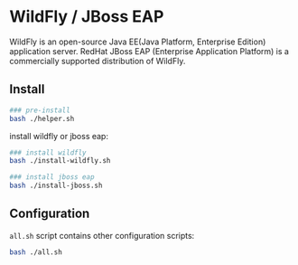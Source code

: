 # WildFly / JBoss EAP

WildFly is an open-source Java EE(Java Platform, Enterprise Edition) application server. RedHat JBoss EAP (Enterprise Application Platform) is a commercially supported distribution of WildFly.

## Install

```bash
### pre-install
bash ./helper.sh
```

install wildfly or jboss eap:

```bash
### install wildfly
bash ./install-wildfly.sh

### install jboss eap
bash ./install-jboss.sh
```

## Configuration

`all.sh` script contains other configuration scripts:

```bash
bash ./all.sh
```
